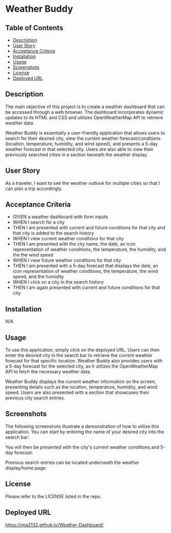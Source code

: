 # Weather Buddy
## Table of Contents 
- [Description](#description)
- [User Story](#user-story)
- [Acceptance Criteria](#acceptance-criteria)
- [Installation](#installation)
- [Usage](#usage)
- [Screenshots](#screenshots)
- [License](#license)
- [Deployed URL](#deployed-url)

## Description 
The main objective of this project is to create a weather dashboard that can be accessed through a web browser. The dashboard incorporates dynamic updates to its HTML and CSS and utilizes OpenWeatherMap API to retrieve weather data.

Weather Buddy is essentially a user-friendly application that allows users to search for their desired city, view the current weather forecast/conditions (location, temperature, humidity, and wind speed), and presents a 5-day weather forecast in that selected city. Users are also able to view their previously searched cities in a section beneath the weather display. 
## User Story
As a traveler, I want to see the weather outlook for multiple cities so that I can plan a trip accordingly. 

## Acceptance Criteria
* GIVEN a weather dashboard with form inputs
* WHEN I search for a city
* THEN I am presented with current and future conditions for that city and that city is added to the search history
* WHEN I view current weather conditions for that city
* THEN I am presented with the city name, the date, an icon representation of weather conditions, the 
temperature, the humidity, and the the wind speed
* WHEN I view future weather conditions for that city
* THEN I am presented with a 5-day forecast that displays the date, an icon representation of weather 
conditions, the temperature, the wind speed, and the humidity
* WHEN I click on a city in the search history
* THEN I am again presented with current and future conditions for that city

## Installation 
N/A

## Usage
To use this application, simply click on the deployed URL. Users can then enter the desired city in the search bar to retrieve the current weather forecast for that specific location. Weather Buddy also provides users with a 5-day forecast for the selected city, as it utilizes the OpenWeatherMap API to fetch the necessary weather data.

Weather Buddy displays the current weather information on the screen, presenting details such as the location, temperature, humidity, and wind speed. Users are also presented with a section that showcases their previous city search entries.

## Screenshots 
The following screenshots illustrate a demonstration of how to utilize this application. You can start by entering the name of your desired city into the search bar:


You will then be presented with the city's current weather conditions and 5-day forecast: 


Previous search entries can be located underneath the weather display/home page:

## License
Please refer to the LICENSE listed in the repo. 

## Deployed URL
https://ima2132.github.io/Weather-Dashboard/ 
